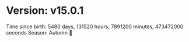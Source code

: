 # Version: v15.0.1
Time since birth: 5480 days, 131520 hours, 7891200 minutes, 473472000 seconds
Season: Autumn 🍁
